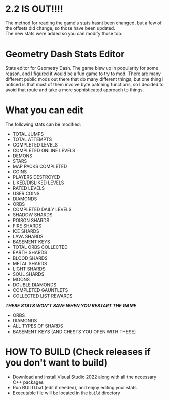 # 2.2 IS OUT!!!!
The method for reading the game's stats hasnt been changed, but a few of the offsets did change, so those have been updated.  
The new stats were added so you can modify those too.

# Geometry Dash Stats Editor
Stats editor for Geometry Dash. The game blew up in popularity for some reason, and I figured it would be a fun game to try to mod.
There are many different public mods out there that do many different things, but one thing I noticed is that most of them involve byte patching functions, so I decided to avoid that route and take a more sophisticated approach to things.

# What you can edit
The following stats can be modified:
 - TOTAL JUMPS
 - TOTAL ATTEMPTS
 - COMPLETED LEVELS
 - COMPLETED ONLINE LEVELS
 - DEMONS
 - STARS
 - MAP PACKS COMPLETED
 - COINS
 - PLAYERS DESTROYED
 - LIKED/DISLIKED LEVELS
 - RATED LEVELS
 - USER COINS
 - DIAMONDS
 - ORBS
 - COMPLETED DAILY LEVELS
 - SHADOW SHARDS
 - POISON SHARDS
 - FIRE SHARDS
 - ICE SHARDS
 - LAVA SHARDS
 - BASEMENT KEYS
 - TOTAL ORBS COLLECTED
 - EARTH SHARDS
 - BLOOD SHARDS
 - METAL SHARDS
 - LIGHT SHARDS
 - SOUL SHARDS
 - MOONS
 - DOUBLE DIAMONDS
 - COMPLETED GAUNTLETS
 - COLLECTED LIST REWARDS

***THESE STATS WON'T SAVE WHEN YOU RESTART THE GAME***
 - ORBS
 - DIAMONDS
 - ALL TYPES OF SHARDS
 - BASEMENT KEYS (AND CHESTS YOU OPEN WITH THESE)

# HOW TO BUILD (Check releases if you don't want to build)
- Download and install Visual Studio 2022 along with all the necessary C++ packages
- Run BUILD.bat (edit if needed), and enjoy editing your stats
- Executable file will be located in the `build` directory
